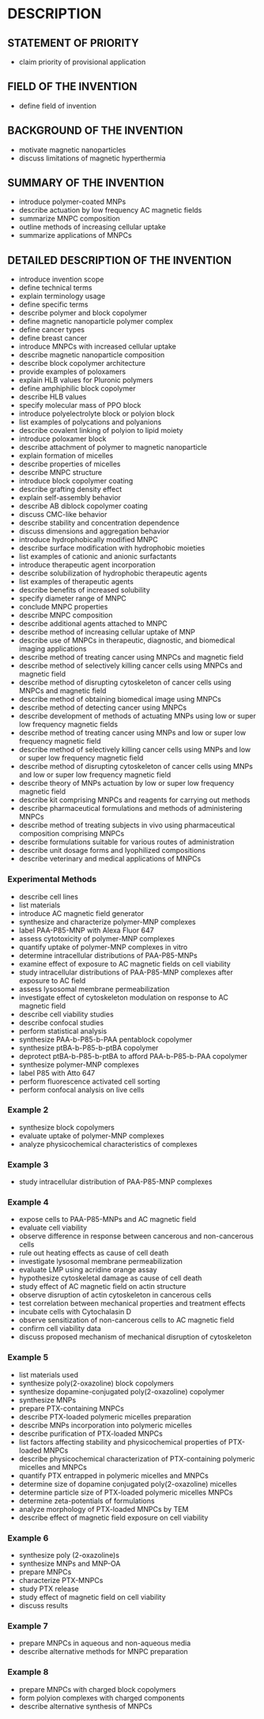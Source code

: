 # DESCRIPTION

## STATEMENT OF PRIORITY

- claim priority of provisional application

## FIELD OF THE INVENTION

- define field of invention

## BACKGROUND OF THE INVENTION

- motivate magnetic nanoparticles
- discuss limitations of magnetic hyperthermia

## SUMMARY OF THE INVENTION

- introduce polymer-coated MNPs
- describe actuation by low frequency AC magnetic fields
- summarize MNPC composition
- outline methods of increasing cellular uptake
- summarize applications of MNPCs

## DETAILED DESCRIPTION OF THE INVENTION

- introduce invention scope
- define technical terms
- explain terminology usage
- define specific terms
- describe polymer and block copolymer
- define magnetic nanoparticle polymer complex
- define cancer types
- define breast cancer
- introduce MNPCs with increased cellular uptake
- describe magnetic nanoparticle composition
- describe block copolymer architecture
- provide examples of poloxamers
- explain HLB values for Pluronic polymers
- define amphiphilic block copolymer
- describe HLB values
- specify molecular mass of PPO block
- introduce polyelectrolyte block or polyion block
- list examples of polycations and polyanions
- describe covalent linking of polyion to lipid moiety
- introduce poloxamer block
- describe attachment of polymer to magnetic nanoparticle
- explain formation of micelles
- describe properties of micelles
- describe MNPC structure
- introduce block copolymer coating
- describe grafting density effect
- explain self-assembly behavior
- describe AB diblock copolymer coating
- discuss CMC-like behavior
- describe stability and concentration dependence
- discuss dimensions and aggregation behavior
- introduce hydrophobically modified MNPC
- describe surface modification with hydrophobic moieties
- list examples of cationic and anionic surfactants
- introduce therapeutic agent incorporation
- describe solubilization of hydrophobic therapeutic agents
- list examples of therapeutic agents
- describe benefits of increased solubility
- specify diameter range of MNPC
- conclude MNPC properties
- describe MNPC composition
- describe additional agents attached to MNPC
- describe method of increasing cellular uptake of MNP
- describe use of MNPCs in therapeutic, diagnostic, and biomedical imaging applications
- describe method of treating cancer using MNPCs and magnetic field
- describe method of selectively killing cancer cells using MNPCs and magnetic field
- describe method of disrupting cytoskeleton of cancer cells using MNPCs and magnetic field
- describe method of obtaining biomedical image using MNPCs
- describe method of detecting cancer using MNPCs
- describe development of methods of actuating MNPs using low or super low frequency magnetic fields
- describe method of treating cancer using MNPs and low or super low frequency magnetic field
- describe method of selectively killing cancer cells using MNPs and low or super low frequency magnetic field
- describe method of disrupting cytoskeleton of cancer cells using MNPs and low or super low frequency magnetic field
- describe theory of MNPs actuation by low or super low frequency magnetic field
- describe kit comprising MNPCs and reagents for carrying out methods
- describe pharmaceutical formulations and methods of administering MNPCs
- describe method of treating subjects in vivo using pharmaceutical composition comprising MNPCs
- describe formulations suitable for various routes of administration
- describe unit dosage forms and lyophilized compositions
- describe veterinary and medical applications of MNPCs

### Experimental Methods

- describe cell lines
- list materials
- introduce AC magnetic field generator
- synthesize and characterize polymer-MNP complexes
- label PAA-P85-MNP with Alexa Fluor 647
- assess cytotoxicity of polymer-MNP complexes
- quantify uptake of polymer-MNP complexes in vitro
- determine intracellular distributions of PAA-P85-MNPs
- examine effect of exposure to AC magnetic fields on cell viability
- study intracellular distributions of PAA-P85-MNP complexes after exposure to AC field
- assess lysosomal membrane permeabilization
- investigate effect of cytoskeleton modulation on response to AC magnetic field
- describe cell viability studies
- describe confocal studies
- perform statistical analysis
- synthesize PAA-b-P85-b-PAA pentablock copolymer
- synthesize ptBA-b-P85-b-ptBA copolymer
- deprotect ptBA-b-P85-b-ptBA to afford PAA-b-P85-b-PAA copolymer
- synthesize polymer-MNP complexes
- label P85 with Atto 647
- perform fluorescence activated cell sorting
- perform confocal analysis on live cells

### Example 2

- synthesize block copolymers
- evaluate uptake of polymer-MNP complexes
- analyze physicochemical characteristics of complexes

### Example 3

- study intracellular distribution of PAA-P85-MNP complexes

### Example 4

- expose cells to PAA-P85-MNPs and AC magnetic field
- evaluate cell viability
- observe difference in response between cancerous and non-cancerous cells
- rule out heating effects as cause of cell death
- investigate lysosomal membrane permeabilization
- evaluate LMP using acridine orange assay
- hypothesize cytoskeletal damage as cause of cell death
- study effect of AC magnetic field on actin structure
- observe disruption of actin cytoskeleton in cancerous cells
- test correlation between mechanical properties and treatment effects
- incubate cells with Cytochalasin D
- observe sensitization of non-cancerous cells to AC magnetic field
- confirm cell viability data
- discuss proposed mechanism of mechanical disruption of cytoskeleton

### Example 5

- list materials used
- synthesize poly(2-oxazoline) block copolymers
- synthesize dopamine-conjugated poly(2-oxazoline) copolymer
- synthesize MNPs
- prepare PTX-containing MNPCs
- describe PTX-loaded polymeric micelles preparation
- describe MNPs incorporation into polymeric micelles
- describe purification of PTX-loaded MNPCs
- list factors affecting stability and physicochemical properties of PTX-loaded MNPCs
- describe physicochemical characterization of PTX-containing polymeric micelles and MNPCs
- quantify PTX entrapped in polymeric micelles and MNPCs
- determine size of dopamine conjugated poly(2-oxazoline) micelles
- determine particle size of PTX-loaded polymeric micelles MNPCs
- determine zeta-potentials of formulations
- analyze morphology of PTX-loaded MNPCs by TEM
- describe effect of magnetic field exposure on cell viability

### Example 6

- synthesize poly (2-oxazoline)s
- synthesize MNPs and MNP-OA
- prepare MNPCs
- characterize PTX-MNPCs
- study PTX release
- study effect of magnetic field on cell viability
- discuss results

### Example 7

- prepare MNPCs in aqueous and non-aqueous media
- describe alternative methods for MNPC preparation

### Example 8

- prepare MNPCs with charged block copolymers
- form polyion complexes with charged components
- describe alternative synthesis of MNPCs

